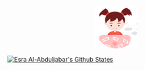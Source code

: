 <p align="center"><a href="https://esrawameed.github.io/reactorApp/"><img height="100px" alt="Welcome, Click to see Portfolio!" src="./images/codeGirl-modified.png" /></a></p>

[![Esra Al-Abduljabar's Github States](https://github-readme-stats.vercel.app/api?username=EsraWameed&show_icons=true&theme=dracula)](https://github.com/EsraWameed/github-readme-stats)

